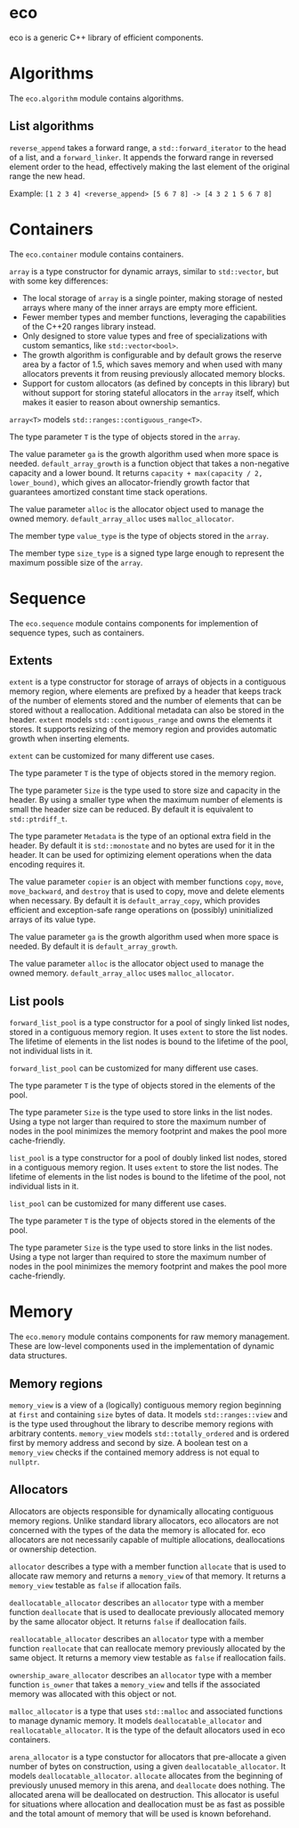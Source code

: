 eco
===

eco is a generic C++ library of efficient components.

# Algorithms

The `eco.algorithm` module contains algorithms.

## List algorithms

`reverse_append` takes a forward range, a `std::forward_iterator` to the head of a list, and a `forward_linker`. It appends
the forward range in reversed element order to the head, effectively making the last element of the original range the new head.

Example: `[1 2 3 4] <reverse_append> [5 6 7 8] -> [4 3 2 1 5 6 7 8]`

# Containers

The `eco.container` module contains containers.

`array` is a type constructor for dynamic arrays, similar to `std::vector`,
but with some key differences:

- The local storage of `array` is a single pointer, making storage of nested arrays where many of the inner arrays are empty more efficient.
- Fewer member types and member functions, leveraging the capabilities of the C++20 ranges library instead.
- Only designed to store value types and free of specializations with custom semantics, like `std::vector<bool>`.
- The growth algorithm is configurable and by default grows the reserve area by a factor of 1.5, which saves memory and when used with many allocators prevents it from reusing previously allocated memory blocks.
- Support for custom allocators (as defined by concepts in this library) but without support for storing stateful allocators in the `array` itself, which makes it easier to reason about ownership semantics.

`array<T>` models `std::ranges::contiguous_range<T>`.

The type parameter `T` is the type of objects stored in the `array`.

The value parameter `ga` is the growth algorithm used when more space is needed.
`default_array_growth` is a function object that takes a non-negative capacity
and a lower bound. It returns `capacity + max(capacity / 2, lower_bound)`, which
gives an allocator-friendly growth factor that guarantees amortized constant
time stack operations.

The value parameter `alloc` is the allocator object used to manage the owned
memory. `default_array_alloc` uses `malloc_allocator`.

The member type `value_type` is the type of objects stored in the `array`.

The member type `size_type` is a signed type large enough to represent
the maximum possible size of the `array`.

# Sequence

The `eco.sequence` module contains components for implemention of sequence
types, such as containers.

## Extents

`extent` is a type constructor for storage of arrays of objects in a contiguous
memory region, where elements are prefixed by a header that keeps track of the
number of elements stored and the number of elements that can be stored without
a reallocation. Additional metadata can also be stored in the header.
`extent` models `std::contiguous_range` and owns the elements it stores. It
supports resizing of the memory region and provides automatic growth when
inserting elements.

`extent` can be customized for many different use cases.

The type parameter `T` is the type of objects stored in the memory region.

The type parameter `Size` is the type
used to store size and capacity in the header. By using a smaller type when the
maximum number of elements is small the header size can be reduced. By default
it is equivalent to `std::ptrdiff_t`.

The type parameter `Metadata` is the type of an optional extra field in the
header. By default it is `std::monostate` and no bytes are used for it in the
header. It can be used for optimizing element operations when the data encoding
requires it.

The value parameter `copier` is an object with member functions `copy`, `move`,
`move_backward`, and `destroy` that is used to copy, move and delete
elements when necessary. By default it is `default_array_copy`, which provides
efficient and exception-safe range operations on (possibly) uninitialized arrays
of its value type.

The value parameter `ga` is the growth algorithm used when more space is needed.
By default it is `default_array_growth`.

The value parameter `alloc` is the allocator object used to manage the owned
memory. `default_array_alloc` uses `malloc_allocator`.

## List pools

`forward_list_pool` is a type constructor for a pool of singly linked list nodes,
stored in a contiguous memory region. It uses `extent` to store the list nodes.
The lifetime of elements in the list nodes is bound to the lifetime of the pool,
not individual lists in it.

`forward_list_pool` can be customized for many different use cases.

The type parameter `T` is the type of objects stored in the elements of the pool.

The type parameter `Size` is the type used to store links in the list nodes.
Using a type not larger than required to store the maximum number of nodes in
the pool minimizes the memory footprint and makes the pool more cache-friendly.

`list_pool` is a type constructor for a pool of doubly linked list nodes,
stored in a contiguous memory region. It uses `extent` to store the list nodes.
The lifetime of elements in the list nodes is bound to the lifetime of the pool,
not individual lists in it.

`list_pool` can be customized for many different use cases.

The type parameter `T` is the type of objects stored in the elements of the pool.

The type parameter `Size` is the type used to store links in the list nodes.
Using a type not larger than required to store the maximum number of nodes in
the pool minimizes the memory footprint and makes the pool more cache-friendly.

# Memory

The `eco.memory` module contains components for raw memory management. These are
low-level components used in the implementation of dynamic data structures.

## Memory regions

`memory_view` is a view of a (logically) contiguous memory region beginning at
`first` and containing `size` bytes of data. It models `std::ranges::view` and
is the type used throughout the library to describe memory regions with
arbitrary contents.
`memory_view` models `std::totally_ordered` and is ordered first by memory
address and second by size. A boolean test on a `memory_view` checks if the
contained memory address is not equal to `nullptr`.

## Allocators

Allocators are objects responsible for dynamically allocating contiguous memory
regions. Unlike standard library allocators, eco allocators are not concerned
with the types of the data the memory is allocated for. eco allocators are not
necessarily capable of multiple allocations, deallocations or ownership
detection.

`allocator` describes a type with a member function `allocate` that is used to
allocate raw memory and returns a `memory_view` of that memory. It returns
a `memory_view` testable as `false` if allocation fails.

`deallocatable_allocator` describes an `allocator` type with a member function
`deallocate` that is used to deallocate previously allocated memory by the same
allocator object. It returns `false` if deallocation fails.

`reallocatable_allocator` describes an `allocator` type with a member function
`reallocate` that can reallocate memory previously allocated by the same object.
It returns a memory view testable as `false` if reallocation fails.

`ownership_aware_allocator` describes an `allocator` type with a member function
`is_owner` that takes a `memory_view` and tells if the associated memory was
allocated with this object or not.

`malloc_allocator` is a type that uses `std::malloc` and associated functions
to manage dynamic memory. It models `deallocatable_allocator` and
`reallocatable_allocator`. It is the type of the default allocators used in eco
containers.

`arena_allocator` is a type constuctor for allocators that pre-allocate a given
number of bytes on construction, using a given `deallocatable_allocator`. It
models `deallocatable_allocator`.
`allocate` allocates from the beginning of previously unused memory in this
arena, and `deallocate` does nothing. The allocated arena will be deallocated
on destruction.
This allocator is useful for situations where allocation and deallocation must
be as fast as possible and the total amount of memory that will be used is
known beforehand.
